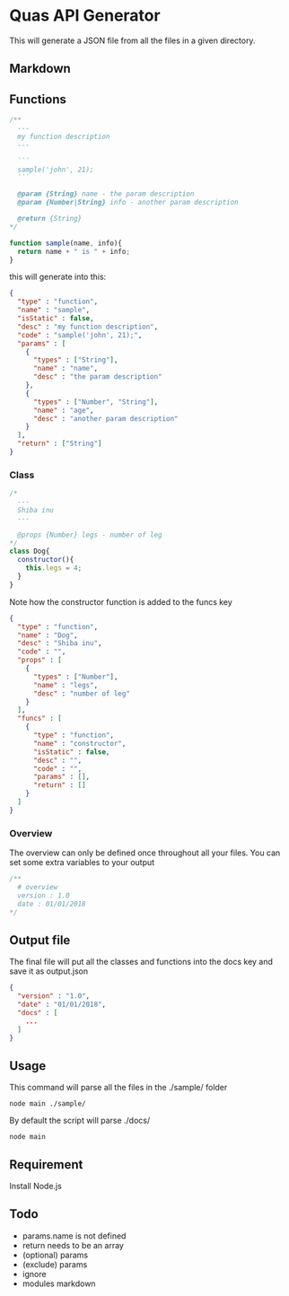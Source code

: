 # Quas API Generator
This will generate a JSON file from all the files in a given directory.

## Markdown
## Functions
````js
/**
  ---
  my function description
  ---

  ```
  sample('john', 21);
  ```

  @param {String} name - the param description
  @param {Number|String} info - another param description

  @return {String}
*/

function sample(name, info){
  return name + " is " + info;
}
````

this will generate into this:
```json
{
  "type" : "function",
  "name" : "sample",
  "isStatic" : false,
  "desc" : "my function description",
  "code" : "sample('john', 21);",
  "params" : [
    {
      "types" : ["String"],
      "name" : "name",
      "desc" : "the param description"
    },
    {
      "types" : ["Number", "String"],
      "name" : "age",
      "desc" : "another param description"
    }
  ],
  "return" : ["String"]
}
```

### Class
```js
/*
  ---
  Shiba inu
  ---

  @props {Number} legs - number of leg
*/
class Dog{
  constructor(){
    this.legs = 4;
  }
}
```
Note how the constructor function is added to the funcs key
```JSON
{
  "type" : "function",
  "name" : "Dog",
  "desc" : "Shiba inu",
  "code" : "",
  "props" : [
    {
      "types" : ["Number"],
      "name" : "legs",
      "desc" : "number of leg"
    }
  ],
  "funcs" : [
    {
      "type" : "function",
      "name" : "constructor",
      "isStatic" : false,
      "desc" : "",
      "code" : "",
      "params" : [],
      "return" : []
    }
  ]
}
```

### Overview
The overview can only be defined once throughout all your files. You can set some extra variables to your output

```js
/**
  # overview
  version : 1.0
  date : 01/01/2018
*/
```

## Output file
The final file will put all the classes and functions into the docs key and save it as output.json
```JSON
{
  "version" : "1.0",
  "date" : "01/01/2018",
  "docs" : [
    ...
  ]
}
```


## Usage
This command will parse all the files in the ./sample/ folder
```
node main ./sample/
```

By default the script will parse ./docs/
```
node main
```

## Requirement
Install Node.js

## Todo
* params.name is not defined
* return needs to be an array
* (optional) params
* (exclude) params
* ignore
* modules markdown

